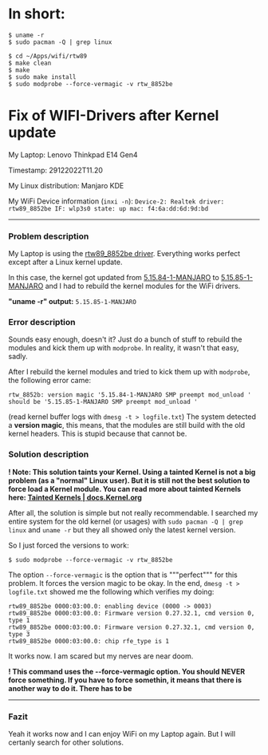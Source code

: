 # In short:

```shell
$ uname -r
$ sudo pacman -Q | grep linux

$ cd ~/Apps/wifi/rtw89
$ make clean
$ make
$ sudo make install
$ sudo modprobe --force-vermagic -v rtw_8852be
```

# Fix of WIFI-Drivers after Kernel update

My Laptop: Lenovo Thinkpad E14 Gen4 

Timestamp: 29122022T11.20

My Linux distribution: Manjaro KDE

My WiFi Device information (`inxi -n`): 
`Device-2: Realtek driver: rtw89_8852be
  IF: wlp3s0 state: up mac: f4:6a:dd:6d:9d:bd`
  
---
  
### Problem description

My Laptop is using the [rtw89_8852be driver](https://github.com/lwfinger/rtw89). Everything works perfect except after a Linux kernel update.

In this case, the kernel got updated from <u>5.15.84-1-MANJARO</u> to <u>5.15.85-1-MANJARO</u> and I had to rebuild the kernel modules for the WiFi drivers.

**"uname -r" output:** `5.15.85-1-MANJARO`


### Error description

Sounds easy enough, doesn't it? Just do a bunch of stuff to rebuild the modules and kick them up with `modprobe`. In reality, it wasn't that easy, sadly.

After I rebuild the kernel modules and tried to kick them up with `modprobe`, the following error came:
```shell
rtw_8852b: version magic '5.15.84-1-MANJARO SMP preempt mod_unload ' should be '5.15.85-1-MANJARO SMP preempt mod_unload '
```
(read kernel buffer logs with `dmesg -t > logfile.txt`)
The system detected a **version magic**, this means, that the modules are still build with the old kernel headers. This is stupid because that cannot be.


### Solution description

**! Note: This solution taints your Kernel. Using a tainted Kernel is not a big problem (as a "normal" Linux user). But it is still not the best solution to force load a Kernel module. You can read more about tainted Kernels here: [Tainted Kernels | docs.Kernel.org](https://docs.kernel.org/admin-guide/tainted-kernels.html)**

After all, the solution is simple but not really recommendable. I searched my entire system for the old kernel (or usages) with `sudo pacman -Q | grep linux`
and `uname -r` but they all showed only the latest kernel version.

So I just forced the versions to work:
```shell
$ sudo modprobe --force-vermagic -v rtw_8852be
```

The option `--force-vermagic` is the option that is """perfect""" for this problem. It forces the version magic to be okay.
In the end, `dmesg -t > logfile.txt` showed me the following which verifies my doing:

```shell
rtw89_8852be 0000:03:00.0: enabling device (0000 -> 0003)
rtw89_8852be 0000:03:00.0: Firmware version 0.27.32.1, cmd version 0, type 1
rtw89_8852be 0000:03:00.0: Firmware version 0.27.32.1, cmd version 0, type 3
rtw89_8852be 0000:03:00.0: chip rfe_type is 1
```

It works now. I am scared but my nerves are near doom.

**! This command uses the --force-vermagic option. You should NEVER force something. If you have to force somethin, it means that there is another way to do it. There has to be**

---

### Fazit

Yeah it works now and I can enjoy WiFi on my Laptop again. But I will certanly search for other solutions.
